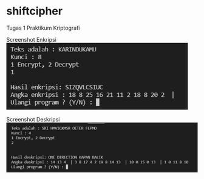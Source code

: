 # shiftcipher
Tugas 1 Praktikum Kriptografi

Screenshot Enkripsi
![AltText](enkripsi.jpg)

Screenshot Deskripsi
![AltText](deskripsi.jpg)
